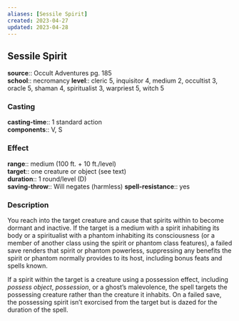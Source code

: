 ```yaml
---
aliases: [Sessile Spirit]
created: 2023-04-27
updated: 2023-04-28
---
```


## Sessile Spirit

**source**:: Occult Adventures pg. 185  
**school**:: necromancy
**level**:: cleric 5, inquisitor 4, medium 2, occultist 3, oracle 5, shaman 4, spiritualist 3, warpriest 5, witch 5

### Casting

**casting-time**:: 1 standard action  
**components**:: V, S

### Effect

**range**:: medium (100 ft. + 10 ft./level)  
**target**:: one creature or object (see text)  
**duration**:: 1 round/level (D)  
**saving-throw**:: Will negates (harmless)
**spell-resistance**:: yes

### Description

You reach into the target creature and cause that spirits within to become dormant and inactive. If the target is a medium with a spirit inhabiting its body or a spiritualist with a phantom inhabiting its consciousness (or a member of another class using the spirit or phantom class features), a failed save renders that spirit or phantom powerless, suppressing any benefits the spirit or phantom normally provides to its host, including bonus feats and spells known.  
  
If a spirit within the target is a creature using a possession effect, including *possess object*, *possession*, or a ghost’s malevolence, the spell targets the possessing creature rather than the creature it inhabits. On a failed save, the possessing spirit isn’t exorcised from the target but is dazed for the duration of the spell.
